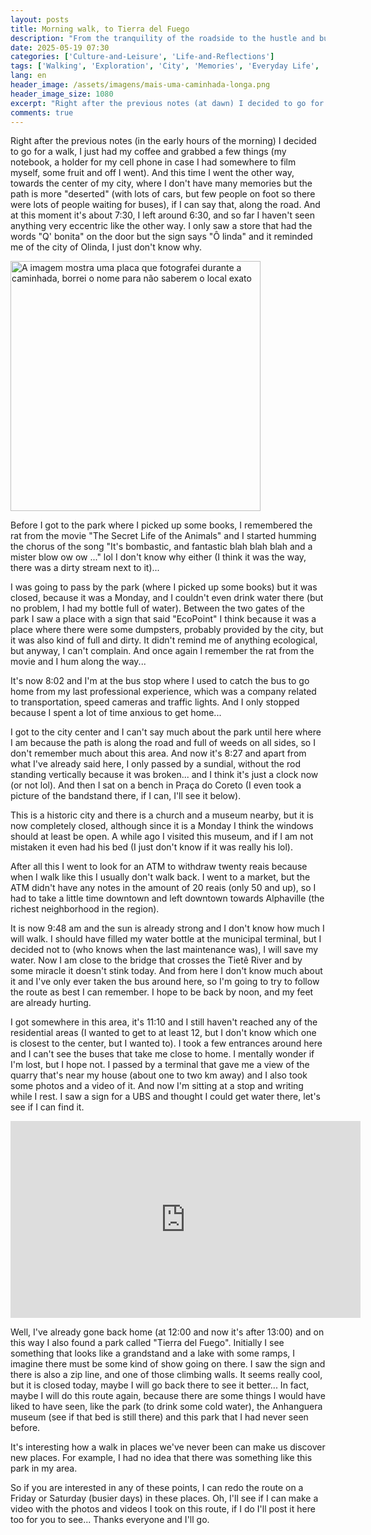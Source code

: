```yaml
---
layout: posts
title: Morning walk, to Tierra del Fuego
description: "From the tranquility of the roadside to the hustle and bustle of the city center and the curiosity of a new park, follow this walk full of observations and future plans."
date: 2025-05-19 07:30
categories: ['Culture-and-Leisure', 'Life-and-Reflections']
tags: ['Walking', 'Exploration', 'City', 'Memories', 'Everyday Life', 'Tierra del Fuego', 'Anhanguera Museum', 'Olinda', 'Reflections', 'lostnotetaker', 'walks', 'urban-exploration', 'personal-stories']
lang: en
header_image: /assets/imagens/mais-uma-caminhada-longa.png
header_image_size: 1080
excerpt: "Right after the previous notes (at dawn) I decided to go for a walk, I just had my coffee..."
comments: true
---
```


Right after the previous notes (in the early hours of the morning) I decided to go for a walk, I just had my coffee and grabbed a few things (my notebook, a holder for my cell phone in case I had somewhere to film myself, some fruit and off I went). And this time I went the other way, towards the center of my city, where I don't have many memories but the path is more "deserted" (with lots of cars, but few people on foot so there were lots of people waiting for buses), if I can say that, along the road. And at this moment it's about 7:30, I left around 6:30, and so far I haven't seen anything very eccentric like the other way. I only saw a store that had the words "Q' bonita" on the door but the sign says "Ô linda" and it reminded me of the city of Olinda, I just don't know why.

<img loading='lazy' alt="A imagem mostra uma placa que fotografei durante a caminhada, borrei o nome para não saberem o local exato" src="{{ '/assets/imagens/mais-uma-caminhada-longa.png' | relative_url }}" width="400" height="400">

Before I got to the park where I picked up some books, I remembered the rat from the movie "The Secret Life of the Animals" and I started humming the chorus of the song "It's bombastic, and fantastic blah blah blah and a mister blow ow ow ..." lol I don't know why either (I think it was the way, there was a dirty stream next to it)...

I was going to pass by the park (where I picked up some books) but it was closed, because it was a Monday, and I couldn't even drink water there (but no problem, I had my bottle full of water). Between the two gates of the park I saw a place with a sign that said "EcoPoint" I think because it was a place where there were some dumpsters, probably provided by the city, but it was also kind of full and dirty. It didn't remind me of anything ecological, but anyway, I can't complain. And once again I remember the rat from the movie and I hum along the way...

It's now 8:02 and I'm at the bus stop where I used to catch the bus to go home from my last professional experience, which was a company related to transportation, speed cameras and traffic lights. And I only stopped because I spent a lot of time anxious to get home...

I got to the city center and I can't say much about the park until here where I am because the path is along the road and full of weeds on all sides, so I don't remember much about this area. And now it's 8:27 and apart from what I've already said here, I only passed by a sundial, without the rod standing vertically because it was broken... and I think it's just a clock now (or not lol). And then I sat on a bench in Praça do Coreto (I even took a picture of the bandstand there, if I can, I'll see it below).

This is a historic city and there is a church and a museum nearby, but it is now completely closed, although since it is a Monday I think the windows should at least be open. A while ago I visited this museum, and if I am not mistaken it even had his bed (I just don't know if it was really his lol).

After all this I went to look for an ATM to withdraw twenty reais because when I walk like this I usually don't walk back. I went to a market, but the ATM didn't have any notes in the amount of 20 reais (only 50 and up), so I had to take a little time downtown and left downtown towards Alphaville (the richest neighborhood in the region).

It is now 9:48 am and the sun is already strong and I don't know how much I will walk. I should have filled my water bottle at the municipal terminal, but I decided not to (who knows when the last maintenance was), I will save my water. Now I am close to the bridge that crosses the Tietê River and by some miracle it doesn't stink today. And from here I don't know much about it and I've only ever taken the bus around here, so I'm going to try to follow the route as best I can remember. I hope to be back by noon, and my feet are already hurting.

I got somewhere in this area, it's 11:10 and I still haven't reached any of the residential areas (I wanted to get to at least 12, but I don't know which one is closest to the center, but I wanted to). I took a few entrances around here and I can't see the buses that take me close to home. I mentally wonder if I'm lost, but I hope not. I passed by a terminal that gave me a view of the quarry that's near my house (about one to two km away) and I also took some photos and a video of it. And now I'm sitting at a stop and writing while I rest. I saw a sign for a UBS and thought I could get water there, let's see if I can find it.

<iframe width="560" height="315" src="https://www.youtube.com/embed/6NcScPnPYS8?si=OCeicojwrcxfaL9I" title="YouTube video player" frameborder="0" allow="accelerometer; autoplay; clipboard-write; encrypted-media; gyroscope; picture-in-picture; web-share" referrerpolicy="strict-origin-when-cross-origin" allowfullscreen></iframe>

Well, I've already gone back home (at 12:00 and now it's after 13:00) and on this way I also found a park called "Tierra del Fuego". Initially I see something that looks like a grandstand and a lake with some ramps, I imagine there must be some kind of show going on there. I saw the sign and there is also a zip line, and one of those climbing walls. It seems really cool, but it is closed today, maybe I will go back there to see it better... In fact, maybe I will do this route again, because there are some things I would have liked to have seen, like the park (to drink some cold water), the Anhanguera museum (see if that bed is still there) and this park that I had never seen before.

It's interesting how a walk in places we've never been can make us discover new places. For example, I had no idea that there was something like this park in my area.

So if you are interested in any of these points, I can redo the route on a Friday or Saturday (busier days) in these places. Oh, I'll see if I can make a video with the photos and videos I took on this route, if I do I'll post it here too for you to see... Thanks everyone and I'll go.